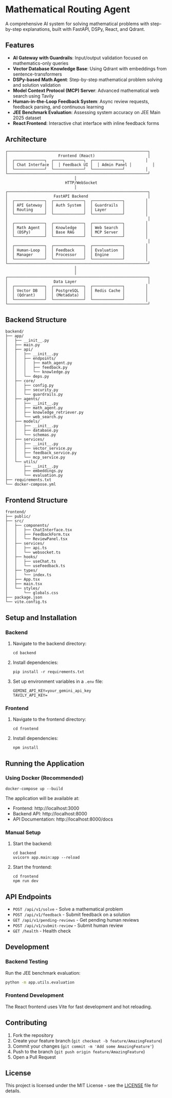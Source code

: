 # Mathematical Routing Agent

A comprehensive AI system for solving mathematical problems with step-by-step explanations, built with FastAPI, DSPy, React, and Qdrant.

## Features

- **AI Gateway with Guardrails**: Input/output validation focused on mathematics-only queries
- **Vector Database Knowledge Base**: Using Qdrant with embeddings from sentence-transformers
- **DSPy-based Math Agent**: Step-by-step mathematical problem solving and solution validation
- **Model Context Protocol (MCP) Server**: Advanced mathematical web search using Tavily
- **Human-in-the-Loop Feedback System**: Async review requests, feedback parsing, and continuous learning
- **JEE Benchmark Evaluation**: Assessing system accuracy on JEE Main 2025 dataset
- **React Frontend**: Interactive chat interface with inline feedback forms

## Architecture

```
┌─────────────────────────────────────────────────────────────┐
│                      Frontend (React)                       │
│  ┌─────────────┐  ┌─────────────┐  ┌─────────────┐         │
│  │ Chat Interface │  │ Feedback UI │  │ Admin Panel │         │
│  └─────────────┘  └─────────────┘  └─────────────┘         │
└─────────────────────────────────────────────────────────────┘
                              │
                          HTTP/WebSocket
                              │
┌─────────────────────────────────────────────────────────────┐
│                    FastAPI Backend                          │
│  ┌─────────────┐  ┌─────────────┐  ┌─────────────┐         │
│  │ API Gateway │  │ Auth System │  │ Guardrails  │         │
│  │ Routing     │  │             │  │ Layer       │         │
│  └─────────────┘  └─────────────┘  └─────────────┘         │
│                                                             │
│  ┌─────────────┐  ┌─────────────┐  ┌─────────────┐         │
│  │ Math Agent  │  │ Knowledge   │  │ Web Search  │         │
│  │ (DSPy)      │  │ Base RAG    │  │ MCP Server  │         │
│  └─────────────┘  └─────────────┘  └─────────────┘         │
│                                                             │
│  ┌─────────────┐  ┌─────────────┐  ┌─────────────┐         │
│  │ Human-Loop  │  │ Feedback    │  │ Evaluation  │         │
│  │ Manager     │  │ Processor   │  │ Engine      │         │
│  └─────────────┘  └─────────────┘  └─────────────┘         │
└─────────────────────────────────────────────────────────────┘
                              │
                              │
┌─────────────────────────────────────────────────────────────┐
│                    Data Layer                               │
│  ┌─────────────┐  ┌─────────────┐  ┌─────────────┐         │
│  │ Vector DB   │  │ PostgreSQL  │  │ Redis Cache │         │
│  │ (Qdrant)    │  │ (Metadata)  │  │             │         │
│  └─────────────┘  └─────────────┘  └─────────────┘         │
└─────────────────────────────────────────────────────────────┘
```

## Backend Structure

```
backend/
├── app/
│   ├── __init__.py
│   ├── main.py
│   ├── api/
│   │   ├── __init__.py
│   │   ├── endpoints/
│   │   │   ├── math_agent.py
│   │   │   ├── feedback.py
│   │   │   └── knowledge.py
│   │   └── deps.py
│   ├── core/
│   │   ├── config.py
│   │   ├── security.py
│   │   └── guardrails.py
│   ├── agents/
│   │   ├── __init__.py
│   │   ├── math_agent.py
│   │   ├── knowledge_retriever.py
│   │   └── web_search.py
│   ├── models/
│   │   ├── __init__.py
│   │   ├── database.py
│   │   └── schemas.py
│   ├── services/
│   │   ├── __init__.py
│   │   ├── vector_service.py
│   │   ├── feedback_service.py
│   │   └── mcp_service.py
│   └── utils/
│       ├── __init__.py
│       ├── embeddings.py
│       └── evaluation.py
├── requirements.txt
└── docker-compose.yml
```

## Frontend Structure

```
frontend/
├── public/
├── src/
│   ├── components/
│   │   ├── ChatInterface.tsx
│   │   ├── FeedbackForm.tsx
│   │   └── ReviewPanel.tsx
│   ├── services/
│   │   ├── api.ts
│   │   └── websocket.ts
│   ├── hooks/
│   │   ├── useChat.ts
│   │   └── useFeedback.ts
│   ├── types/
│   │   └── index.ts
│   ├── App.tsx
│   ├── main.tsx
│   └── styles/
│       └── globals.css
├── package.json
└── vite.config.ts
```

## Setup and Installation

### Backend

1. Navigate to the backend directory:
   ```
   cd backend
   ```

2. Install dependencies:
   ```
   pip install -r requirements.txt
   ```

3. Set up environment variables in a `.env` file:
   ```
   GEMINI_API_KEY=your_gemini_api_key
   TAVILY_API_KEY=
   ```

### Frontend

1. Navigate to the frontend directory:
   ```
   cd frontend
   ```

2. Install dependencies:
   ```
   npm install
   ```

## Running the Application

### Using Docker (Recommended)

```
docker-compose up --build
```

The application will be available at:
- Frontend: http://localhost:3000
- Backend API: http://localhost:8000
- API Documentation: http://localhost:8000/docs

### Manual Setup

1. Start the backend:
   ```
   cd backend
   uvicorn app.main:app --reload
   ```

2. Start the frontend:
   ```
   cd frontend
   npm run dev
   ```

## API Endpoints

- `POST /api/v1/solve` - Solve a mathematical problem
- `POST /api/v1/feedback` - Submit feedback on a solution
- `GET /api/v1/pending-reviews` - Get pending human reviews
- `POST /api/v1/submit-review` - Submit human review
- `GET /health` - Health check

## Development

### Backend Testing

Run the JEE benchmark evaluation:
```bash
python -m app.utils.evaluation
```

### Frontend Development

The React frontend uses Vite for fast development and hot reloading.

## Contributing

1. Fork the repository
2. Create your feature branch (`git checkout -b feature/AmazingFeature`)
3. Commit your changes (`git commit -m 'Add some AmazingFeature'`)
4. Push to the branch (`git push origin feature/AmazingFeature`)
5. Open a Pull Request

## License

This project is licensed under the MIT License - see the [LICENSE](LICENSE) file for details.